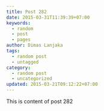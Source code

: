 ```yaml
---
title: Post 282
date: 2015-03-31T11:39:39+07:00
keywords:
  - random
  - post
  - pages
author: Dimas Lanjaka
tags:
  - random post
  - untagged
category:
  - random post
  - uncategorized
updated: 2015-03-21T09:12:22+07:00
---
```

This is content of post 282